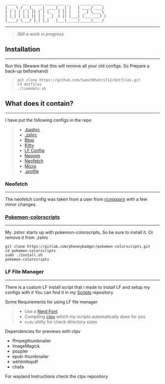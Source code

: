      ____   ___ _____ _____ ___ _     _____ ____
    |  _ \ / _ |_   _|  ___|_ _| |   | ____/ ___|
    | | | | | | || | | |_   | || |   |  _| \___ \
    | |_| | |_| || | |  _|  | || |___| |___ ___) |
    |____/ \___/ |_| |_|   |___|_____|_____|____/
    
***



> *Still a work in progress*



## Installation
***


Run this (Beware that this will remove all your old configs. So Prepare a back-up beforehand)

>     git clone https://github.com/SumitKhatri712/dotfiles.git
>     cd dotfiles
>     ./linkdots.sh



## What does it contain?
***

I have put the following configs in the repo
> 
> - [.bashrc](.config/.bashrc)
> - [.zshrc](.config/.zshrc)
> - [Btop](.config/btop)
> - [Kitty](.config/kitty)
> - [LF Config](.config/lf)
> - [Neovim](.config/nvim)
> - [Neofetch](.config/neofetch)
> - [Micro](.config/micro)
> - [.profile](.config/.profile)
> 


### Neofetch
***

The neofetch config was taken from a user from [r/unixporn](reddit.com/r/unixporn) with a few minor changes. 


### [Pokemon-colorscripts](https://github.com/nuke-dash/pokemon-colorscripts-mac)
***

My .zshrc starts up with pokemon-colorscripts, So be sure to install it. Or remove it from .zshrc

    git clone https://gitlab.com/phoneybadger/pokemon-colorscripts.git
    cd pokemon-colorscripts
    sudo ./install.sh
    pokemon-colorscripts



### LF File Manager
***

There is a custom LF install script that i made to install LF and setup my configs with it
You can find it in my [Scripts](https://github.com/SumitKhatri712/Scripts) repository

Some Requirements for using LF file manager
>  - Use a [Nerd Font](https://www.nerdfonts.com/)
>  - Compiling [ctpv](https://github.com/NikitaIvanovV/ctpv) which my scripts automatically does for you
>  - `ncdu` utility for check directory sizes


Dependencies for previews with ctpv
- ffmpegthumbnailer
- ImageMagick
- poppler
- epub-thumbnailer
- wkhtmltopdf
- chafa

For wayland Instructions check the ctpv repository
